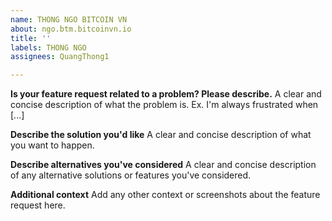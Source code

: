 ```yaml
---
name: THONG NGO BITCOIN VN
about: ngo.btm.bitcoinvn.io
title: ''
labels: THONG NGO
assignees: QuangThong1

---
```


**Is your feature request related to a problem? Please describe.**
A clear and concise description of what the problem is. Ex. I'm always frustrated when [...]

**Describe the solution you'd like**
A clear and concise description of what you want to happen.

**Describe alternatives you've considered**
A clear and concise description of any alternative solutions or features you've considered.

**Additional context**
Add any other context or screenshots about the feature request here.
